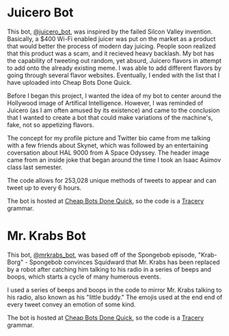 # Juicero Bot

This bot, [@juicero_bot](https://twitter.com/juicero_bot), was inspired by the failed Silcon Valley invention. Basically, a $400 Wi-Fi enabled juicer was put on the market as a product that would better the process of modern day juicing. People soon realized that this product was a scam, and it recieved heavy backlash. My bot has the capability of tweeting out random, yet absurd, Juicero flavors in attempt to add onto the already existing meme. I was able to add different flavors by going through several flavor websites. Eventually, I ended with the list that I have uploaded into Cheap Bots Done Quick.  

Before I began this project, I wanted the idea of my bot to center around the Hollywood image of Artifical Intelligence. However, I was reminded of Juicero (as I am often amused by its existence) and came to the conclusion that I wanted to create a bot that could make variations of the machine's, fake, not so appetizing flavors.

The concept for my profile picture and Twitter bio came from me talking with a few friends about Skynet, which was followed by an entertaining coversation about HAL 9000 from A Space Odyssey. The header image came from an inside joke that began around the time I took an Isaac Asimov class last semester. 

The code allows for 253,028 unique methods of tweets to appear and can tweet up to every 6 hours. 

The bot is hosted at [Cheap Bots Done Quick](https://cheapbotsdonequick.com), so the code is a [Tracery](http://www.tracery.io/) grammar.

# Mr. Krabs Bot

This bot, [@mrkrabs_bot](https://twitter.com/mrkrabs_bot), was based off of the Spongebob episode, "Krab-Borg" - Spongebob convinces Squidward that Mr. Krabs has been replaced by a robot after catching him talking to his radio in a series of beeps and boops, which starts a cycle of many humerous events. 

I used a series of beeps and boops in the code to mirror Mr. Krabs talking to his radio, also known as his "little buddy." The emojis used at the end end of every tweet convey an emotion of some kind. 

The bot is hosted at [Cheap Bots Done Quick](https://cheapbotsdonequick.com), so the code is a [Tracery](http://www.tracery.io/) grammar.

